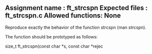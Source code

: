 Assignment name	: ft_strcspn
Expected files	: ft_strcspn.c
Allowed functions: None
---------------------------------------------------------------

Reproduce exactly the behavior of the function strcspn
(man strcspn).

The function should be prototyped as follows:

size_t	ft_strcspn(const char *s, const char *rejec
